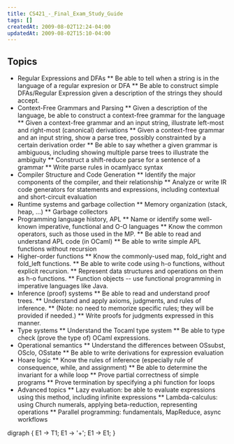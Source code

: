 ```yaml
---
title: CS421_-_Final_Exam_Study_Guide
tags: []
createdAt: 2009-08-02T12:24-04:00
updatedAt: 2009-08-02T15:10-04:00
---
```


## Topics
* Regular Expressions and DFAs
** Be able to tell when a string is in the language of a regular expresion or DFA
** Be able to construct simple DFAs/Regular Expression given a description of the strings they should accept. 
* Context-Free Grammars and Parsing
** Given a description of the language, be able to construct a context-free grammar for the language
** Given a context-free grammar and an input string, illustrate left-most and right-most (canonical) derivations
** Given a context-free grammar and an input string, show a parse tree, possibly constrainted by a certain derivation order
** Be able to say whether a given grammar is ambiguous, including showing multiple parse trees to illustrate the ambiguity
** Construct a shift-reduce parse for a sentence of a grammar
** Write parse rules in ocamlyacc syntax 
* Compiler Structure and Code Generation
** Identify the major components of the compiler, and their relationship
** Analyze or write IR code generators for statements and expressions, including contextual and short-circuit evaluation 
* Runtime systems and garbage collection
** Memory organization (stack, heap, ...)
** Garbage collectors 
* Programming language history, APL
** Name or identify some well-known imperative, functional and O-O languages
** Know the common operators, such as those used in the MP.
** Be able to read and understand APL code (in OCaml)
** Be able to write simple APL functions without recursion 
* Higher-order functions
** Know the commonly-used map, fold_right and fold_left functions.
** Be able to write code using h-o functions, without explicit recursion.
** Represent data structures and operations on them as h-o functions.
** Function objects -- use functional programming in imperative languages like Java. 
* Inference (proof) systems
** Be able to read and understand proof trees.
** Understand and apply axioms, judgments, and rules of inference.
** (Note: no need to memorize specific rules; they will be provided if needed.)
** Write proofs for judgments expressed in this manner. 
* Type systems
** Understand the Tocaml type system
** Be able to type check (prove the type of) OCaml expressions. 
* Operational semantics
** Understand the differences between OSsubst, OSclo, OSstate
** Be able to write derivations for expression evaluation 
* Hoare logic
** Know the rules of inference (especially rule of consequence, while, and assignment)
** Be able to determine the invariant for a while loop
** Prove partial correctness of simple programs
** Prove termination by specifying a phi function for loops 
* Advanced topics
** Lazy evaluation: be able to evaluate expressions using this method, including infinite expressions
** Lambda-calculus: using Church numerals, applying beta-reduction, representing operations
** Parallel programming: fundamentals, MapReduce, async workflows

<graph>
digraph {
  E1 -> T1;
  E1 -> '+';
  E1 -> E1;
}
</graph>


